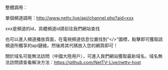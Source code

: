 
整體調用：
<!--Nettv.Liv代碼開始-->

<script>
  
var w = '1000'; //寬度

var h = '500'; //高度

document.write('<iframe src="//www.nettv.live/api" width="'+w+'" height="'+h+'" scrolling="no" frameborder="0" marginwidth="0" marginheight="0" border="0"></iframe>');

</script>

<!--Nettv.Live代碼結束-->

單個頻道調用：http://www.nettv.live/api/channel.php?aid=xxx

xxx是頻道的id，具體頻道id請前往我們網站查找


也可以進入頻道播放頁面，在電視頻道信息位置找到“</>”圖標，點擊即可獲取該頻道所獨享的api鏈接。然後將其代碼放入您的網頁即可！

關於域名可能無法訪問（中國大陸用戶），可進入我們網站獲取最新域名，域名無法訪問請查看解決方法：https://github.com/NetTV-Live/nettv-host
